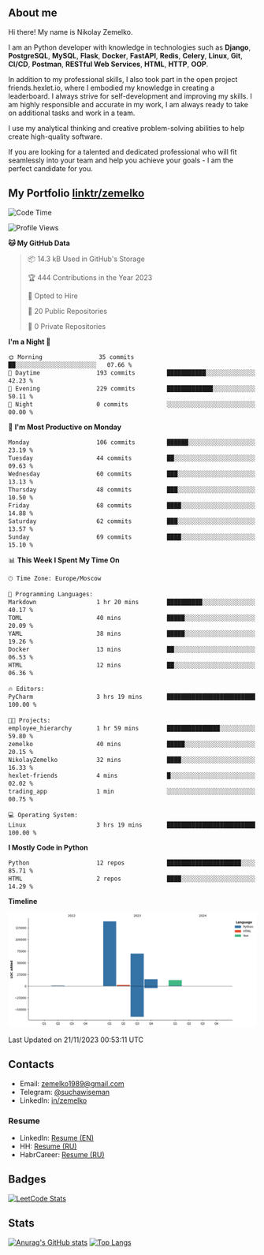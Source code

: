 ## About me
Hi there! My name is Nikolay Zemelko. 

I am an Python developer with knowledge in technologies such as **Django**, **PostgreSQL**, **MySQL**, **Flask**, **Docker**, **FastAPI**, **Redis**, **Celery**, **Linux**, **Git**, **CI/CD**, **Postman**, **RESTful Web Services**, **HTML**, **HTTP**, **OOP**.

In addition to my professional skills, I also took part in the open project friends.hexlet.io, where I embodied my knowledge in creating a leaderboard.
I always strive for self-development and improving my skills. I am highly responsible and accurate in my work, I am always ready to take on additional tasks and work in a team.

I use my analytical thinking and creative problem-solving abilities to help create high-quality software.

If you are looking for a talented and dedicated professional who will fit seamlessly into your team and help you achieve your goals - I am the perfect candidate for you.

## My Portfolio [linktr/zemelko](https://linktr.ee/zemelko)


<!--START_SECTION:waka-->
![Code Time](http://img.shields.io/badge/Code%20Time-3%20hrs%2019%20mins-blue)

![Profile Views](http://img.shields.io/badge/Profile%20Views-70-blue)

**🐱 My GitHub Data** 

> 📦 14.3 kB Used in GitHub's Storage 
 > 
> 🏆 444 Contributions in the Year 2023
 > 
> 💼 Opted to Hire
 > 
> 📜 20 Public Repositories 
 > 
> 🔑 0 Private Repositories 
 > 
**I'm a Night 🦉** 

```text
🌞 Morning                35 commits          ██░░░░░░░░░░░░░░░░░░░░░░░   07.66 % 
🌆 Daytime                193 commits         ███████████░░░░░░░░░░░░░░   42.23 % 
🌃 Evening                229 commits         █████████████░░░░░░░░░░░░   50.11 % 
🌙 Night                  0 commits           ░░░░░░░░░░░░░░░░░░░░░░░░░   00.00 % 
```
📅 **I'm Most Productive on Monday** 

```text
Monday                   106 commits         ██████░░░░░░░░░░░░░░░░░░░   23.19 % 
Tuesday                  44 commits          ██░░░░░░░░░░░░░░░░░░░░░░░   09.63 % 
Wednesday                60 commits          ███░░░░░░░░░░░░░░░░░░░░░░   13.13 % 
Thursday                 48 commits          ███░░░░░░░░░░░░░░░░░░░░░░   10.50 % 
Friday                   68 commits          ████░░░░░░░░░░░░░░░░░░░░░   14.88 % 
Saturday                 62 commits          ███░░░░░░░░░░░░░░░░░░░░░░   13.57 % 
Sunday                   69 commits          ████░░░░░░░░░░░░░░░░░░░░░   15.10 % 
```


📊 **This Week I Spent My Time On** 

```text
🕑︎ Time Zone: Europe/Moscow

💬 Programming Languages: 
Markdown                 1 hr 20 mins        ██████████░░░░░░░░░░░░░░░   40.17 % 
TOML                     40 mins             █████░░░░░░░░░░░░░░░░░░░░   20.09 % 
YAML                     38 mins             █████░░░░░░░░░░░░░░░░░░░░   19.26 % 
Docker                   13 mins             ██░░░░░░░░░░░░░░░░░░░░░░░   06.53 % 
HTML                     12 mins             ██░░░░░░░░░░░░░░░░░░░░░░░   06.36 % 

🔥 Editors: 
PyCharm                  3 hrs 19 mins       █████████████████████████   100.00 % 

🐱‍💻 Projects: 
employee_hierarchy       1 hr 59 mins        ███████████████░░░░░░░░░░   59.80 % 
zemelko                  40 mins             █████░░░░░░░░░░░░░░░░░░░░   20.15 % 
NikolayZemelko           32 mins             ████░░░░░░░░░░░░░░░░░░░░░   16.33 % 
hexlet-friends           4 mins              █░░░░░░░░░░░░░░░░░░░░░░░░   02.02 % 
trading_app              1 min               ░░░░░░░░░░░░░░░░░░░░░░░░░   00.75 % 

💻 Operating System: 
Linux                    3 hrs 19 mins       █████████████████████████   100.00 % 
```

**I Mostly Code in Python** 

```text
Python                   12 repos            █████████████████████░░░░   85.71 % 
HTML                     2 repos             ████░░░░░░░░░░░░░░░░░░░░░   14.29 % 
```



**Timeline**

![Lines of Code chart](https://raw.githubusercontent.com/zemelko/zemelko/main/assets/bar_graph.png)


 Last Updated on 21/11/2023 00:53:11 UTC
<!--END_SECTION:waka-->

## Contacts

* Email: [zemelko1989@gmail.com](mailto:zemelko1989@gmail.com)
* Telegram: [@suchawiseman](https://t.me/suchawiseman)
* LinkedIn: [in/zemelko](https://www.linkedin.com/in/zemelko)

### Resume

* LinkedIn: [Resume (EN)](https://www.linkedin.com/in/zemelko)
* HH: [Resume (RU)](https://hh.ru/resume/4a4435a9ff09e87f6c0039ed1f4e475572454c)
* HabrCareer: [Resume (RU)](https://career.habr.com/zemelko1)

## Badges

[![LeetCode Stats](https://leetcode.card.workers.dev/zemelko?font=source_code_pro&extension=null)](https://leetcode.com/zemelko/)

## Stats
[![Anurag's GitHub stats](https://github-readme-stats.vercel.app/api?username=zemelko)](https://github.com/zemelko/github-readme-stats)
[![Top Langs](https://github-readme-stats.vercel.app/api/top-langs/?username=zemelko&layout=compact&langs_count=10)](https://github.com/zemelko/github-readme-stats)
